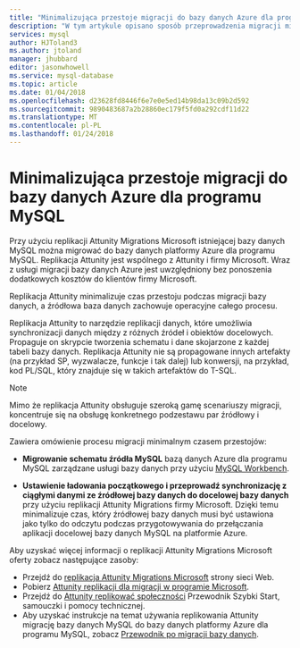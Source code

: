 ```yaml
---
title: "Minimalizująca przestoje migracji do bazy danych Azure dla programu MySQL | Dokumentacja firmy Microsoft"
description: "W tym artykule opisano sposób przeprowadzenia migracji minimalnym czasem przestojów bazy danych programu MySQL do bazy danych platformy Azure dla programu MySQL i konfigurowanie ładowania początkowego i synchronizacji danych ciągłego źródłowej bazy danych do docelowej bazy danych przy użyciu replikacji Attunity firmy Microsoft Migracji."
services: mysql
author: HJToland3
ms.author: jtoland
manager: jhubbard
editor: jasonwhowell
ms.service: mysql-database
ms.topic: article
ms.date: 01/04/2018
ms.openlocfilehash: d23628fd8446f6e7e0e5ed14b98da13c09b2d592
ms.sourcegitcommit: 9890483687a2b28860ec179f5fd0a292cdf11d22
ms.translationtype: MT
ms.contentlocale: pl-PL
ms.lasthandoff: 01/24/2018
---
```

# <a name="minimal-downtime-migration-to-azure-database-for-mysql"></a>Minimalizująca przestoje migracji do bazy danych Azure dla programu MySQL
Przy użyciu replikacji Attunity Migrations Microsoft istniejącej bazy danych MySQL można migrować do bazy danych platformy Azure dla programu MySQL. Replikacja Attunity jest wspólnego z Attunity i firmy Microsoft. Wraz z usługi migracji bazy danych Azure jest uwzględniony bez ponoszenia dodatkowych kosztów do klientów firmy Microsoft. 

Replikacja Attunity minimalizuje czas przestoju podczas migracji bazy danych, a źródłowa baza danych zachowuje operacyjne całego procesu.

Replikacja Attunity to narzędzie replikacji danych, które umożliwia synchronizacji danych między z różnych źródeł i obiektów docelowych. Propaguje on skrypcie tworzenia schematu i dane skojarzone z każdej tabeli bazy danych. Replikacja Attunity nie są propagowane innych artefakty (na przykład SP, wyzwalacze, funkcje i tak dalej) lub konwersji, na przykład, kod PL/SQL, który znajduje się w takich artefaktów do T-SQL.

> [!NOTE]
> Mimo że replikacja Attunity obsługuje szeroką gamę scenariuszy migracji, koncentruje się na obsługę konkretnego podzestawu par źródłowy i docelowy.

Zawiera omówienie procesu migracji minimalnym czasem przestojów:

* **Migrowanie schematu źródła MySQL** bazą danych Azure dla programu MySQL zarządzane usługi bazy danych przy użyciu [MySQL Workbench](https://www.mysql.com/products/workbench/).

* **Ustawienie ładowania początkowego i przeprowadź synchronizację z ciągłymi danymi ze źródłowej bazy danych do docelowej bazy danych** przy użyciu replikacji Attunity Migrations firmy Microsoft. Dzięki temu minimalizuje czas, który źródłowej bazy danych musi być ustawiona jako tylko do odczytu podczas przygotowywania do przełączania aplikacji docelowej bazy danych MySQL na platformie Azure.

Aby uzyskać więcej informacji o replikacji Attunity Migrations Microsoft oferty zobacz następujące zasoby:
 - Przejdź do [replikacja Attunity Migrations Microsoft](https://aka.ms/attunity-replicate) strony sieci Web.
 - Pobierz [Attunity replikacji dla migracji w programie Microsoft](http://discover.attunity.com/download-replicate-microsoft-lp6657.html).
 - Przejdź do [Attunity replikować społeczności](https://aka.ms/attunity-community) Przewodnik Szybki Start, samouczki i pomocy technicznej.
 - Aby uzyskać instrukcje na temat używania replikowania Attunity migrację bazy danych MySQL do bazy danych platformy Azure dla programu MySQL, zobacz [Przewodnik po migracji bazy danych](https://datamigration.microsoft.com/scenario/mysql-to-azuremysql).